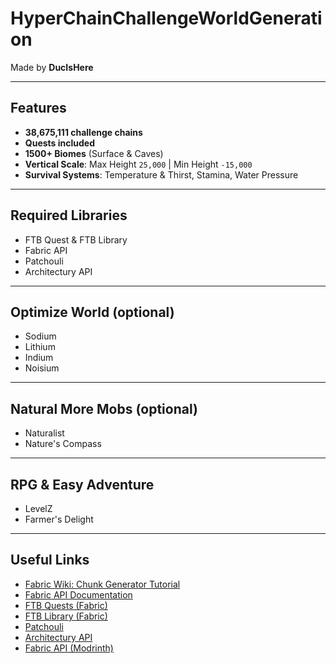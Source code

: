 # HyperChainChallengeWorldGeneration

Made by **DucIsHere**

---

## Features
- **38,675,111 challenge chains**
- **Quests included**
- **1500+ Biomes** (Surface & Caves)
- **Vertical Scale**: Max Height `25,000` | Min Height `-15,000`
- **Survival Systems**: Temperature & Thirst, Stamina, Water Pressure

---

## Required Libraries
- FTB Quest & FTB Library  
- Fabric API  
- Patchouli  
- Architectury API  

---

## Optimize World (optional)
- Sodium  
- Lithium  
- Indium  
- Noisium  

---

## Natural More Mobs (optional)
- Naturalist  
- Nature's Compass  

---

## RPG & Easy Adventure
- LevelZ  
- Farmer's Delight  

---

## Useful Links
- [Fabric Wiki: Chunk Generator Tutorial](https://wiki.fabricmc.net/tutorial:chunkgenerator)  
- [Fabric API Documentation](https://maven.fabricmc.net/docs/fabric-api-0.92.1+1.20.1/overview-tree.html)  
- [FTB Quests (Fabric)](https://www.curseforge.com/minecraft/mc-mods/ftb-quests-fabric)  
- [FTB Library (Fabric)](https://www.curseforge.com/minecraft/mc-mods/ftb-library-fabric)  
- [Patchouli](https://www.curseforge.com/minecraft/mc-mods/patchouli)  
- [Architectury API](https://www.curseforge.com/minecraft/mc-mods/architectury-api)  
- [Fabric API (Modrinth)](https://modrinth.com/mod/fabric-api)
